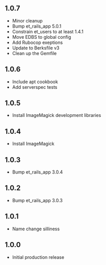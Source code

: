 ## 1.0.7

* Minor cleanup
* Bump et_rails_app 5.0.1
* Constrain et_users to at least 1.4.1
* Move EDBS to global config
* Add Rubocop exeptions
* Update to Berksfile v3
* Clean up the Gemfile

## 1.0.6

* Include apt cookbook
* Add serverspec tests

## 1.0.5

* Install ImageMagick development libraries

## 1.0.4

* Install ImageMagick

## 1.0.3

* Bump et_rails_app 3.0.4

## 1.0.2

* Bump et_rails_app 3.0.3

## 1.0.1

* Name change silliness

## 1.0.0

* Initial production release
